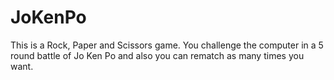 # JoKenPo
This is a Rock, Paper and Scissors game. You challenge the computer in a 5 round battle of Jo Ken Po and also you can rematch as many times you want. 
